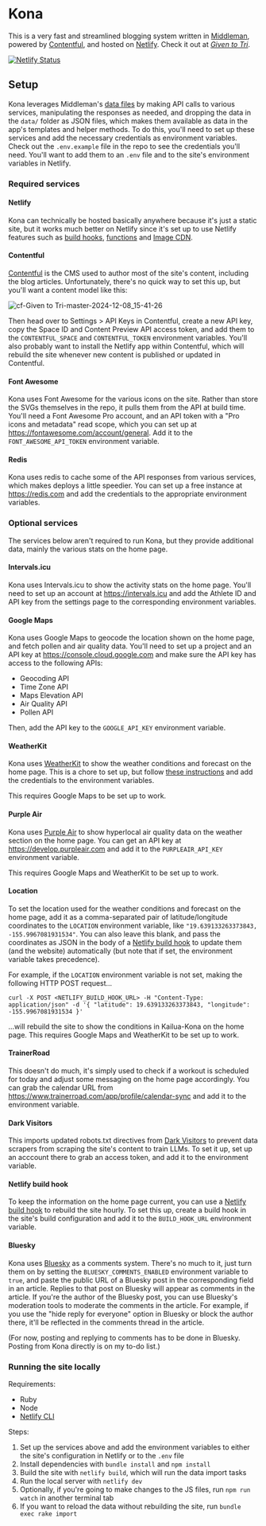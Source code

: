 # Kona

This is a very fast and streamlined blogging system written in [Middleman](https://middlemanapp.com/), powered by [Contentful](https://www.contentful.com/), and hosted on [Netlify](https://www.netlify.com/). Check it out at *[Given to Tri](https://www.giventotri.com/)*.

[![Netlify Status](https://api.netlify.com/api/v1/badges/f87f4e00-a5a5-436d-b6df-a3628c3fb919/deploy-status)](https://app.netlify.com/sites/giventotri/deploys)

## Setup

Kona leverages Middleman's [data files](https://middlemanapp.com/advanced/data-files/) by making API calls to various services, manipulating the responses as needed, and dropping the data in the `data/` folder as JSON files, which makes them available as data in the app's templates and helper methods. To do this, you'll need to set up these services and add the necessary credentials as environment variables. Check out the `.env.example` file in the repo to see the credentials you'll need. You'll want to add them to an `.env` file and to the site's environment variables in Netlify.

### Required services

#### Netlify

Kona can technically be hosted basically anywhere because it's just a static site, but it works much better on Netlify since it's set up to use Netlify features such as [build hooks](https://docs.netlify.com/configure-builds/build-hooks/), [functions](https://docs.netlify.com/functions/overview/) and [Image CDN](https://docs.netlify.com/image-cdn/overview/).

#### Contentful

[Contentful](https://www.contentful.com/) is the CMS used to author most of the site's content, including the blog articles. Unfortunately, there's no quick way to set this up, but you'll want a content model like this:

![cf-Given to Tri-master-2024-12-08_15-41-26](https://github.com/user-attachments/assets/21048e6f-2839-409e-99bb-5cf23df5e07c)

Then head over to Settings > API Keys in Contentful, create a new API key, copy the Space ID and Content Preview API access token, and add them to the `CONTENTFUL_SPACE` and `CONTENTFUL_TOKEN` environment variables. You'll also probably want to install the Netlify app within Contentful, which will rebuild the site whenever new content is published or updated in Contentful.

#### Font Awesome

Kona uses Font Awesome for the various icons on the site. Rather than store the SVGs themselves in the repo, it pulls them from the API at build time. You'll need a Font Awesome Pro account, and an API token with a "Pro icons and metadata" read scope, which you can set up at https://fontawesome.com/account/general. Add it to the `FONT_AWESOME_API_TOKEN` environment variable.

#### Redis

Kona uses redis to cache some of the API responses from various services, which makes deploys a little speedier. You can set up a free instance at https://redis.com and add the credentials to the appropriate environment variables.

### Optional services

The services below aren't required to run Kona, but they provide additional data, mainly the various stats on the home page.

#### Intervals.icu

Kona uses Intervals.icu to show the activity stats on the home page. You'll need to set up an account at https://intervals.icu and add the Athlete ID and API key from the settings page to the corresponding environment variables.

#### Google Maps

Kona uses Google Maps to geocode the location shown on the home page, and fetch pollen and air quality data. You'll need to set up a project and an API key at https://console.cloud.google.com and make sure the API key has access to the following APIs: 

* Geocoding API
* Time Zone API
* Maps Elevation API
* Air Quality API
* Pollen API

Then, add the API key to the `GOOGLE_API_KEY` environment variable.

#### WeatherKit

Kona uses [WeatherKit](https://developer.apple.com/weatherkit/) to show the weather conditions and forecast on the home page. This is a chore to set up, but follow [these instructions](https://developer.apple.com/documentation/weatherkitrestapi/request_authentication_for_weatherkit_rest_api) and add the credentials to the environment variables.

This requires Google Maps to be set up to work.

#### Purple Air

Kona uses [Purple Air](https://www2.purpleair.com/) to show hyperlocal air quality data on the weather section on the home page. You can get an API key at https://develop.purpleair.com and add it to the `PURPLEAIR_API_KEY` environment variable.

This requires Google Maps and WeatherKit to be set up to work.

#### Location

To set the location used for the weather conditions and forecast on the home page, add it as a comma-separated pair of latitude/longitude coordinates to the `LOCATION` environment variable, like `"19.639133263373843, -155.9967081931534"`. You can also leave this blank, and pass the coordinates as JSON in the body of a [Netlify build hook](https://docs.netlify.com/configure-builds/build-hooks/) to update them (and the website) automatically (but note that if set, the environment variable takes precedence).

For example, if the `LOCATION` environment variable is not set, making the following HTTP POST request...

```
curl -X POST <NETLIFY_BUILD_HOOK_URL> -H "Content-Type: application/json" -d '{ "latitude": 19.639133263373843, "longitude": -155.9967081931534 }'
```

...will rebuild the site to show the conditions in Kailua-Kona on the home page. This requires Google Maps and WeatherKit to be set up to work.

#### TrainerRoad

This doesn't do much, it's simply used to check if a workout is scheduled for today and adjust some messaging on the home page accordingly. You can grab the calendar URL from https://www.trainerroad.com/app/profile/calendar-sync and add it to the environment variable.

#### Dark Visitors

This imports updated robots.txt directives from [Dark Visitors](https://darkvisitors.com/) to prevent data scrapers from scraping the site's content to train LLMs. To set it up, set up an acccount there to grab an access token, and add it to the environment variable.

#### Netlify build hook

To keep the information on the home page current, you can use a [Netlify build hook](https://docs.netlify.com/configure-builds/build-hooks/) to rebuild the site hourly. To set this up, create a build hook in the site's build configuration and add it to the `BUILD_HOOK_URL` environment variable.

#### Bluesky

Kona uses [Bluesky](https://bsky.social) as a comments system. There's no much to it, just turn them on by setting the `BLUESKY_COMMENTS_ENABLED` environment variable to `true`, and paste the public URL of a Bluesky post in the corresponding field in an article. Replies to that post on Bluesky will appear as comments in the article. If you're the author of the Bluesky post, you can use Bluesky's moderation tools to moderate the comments in the article. For example, if you use the "hide reply for everyone" option in Bluesky or block the author there, it'll be reflected in the comments thread in the article.

(For now, posting and replying to comments has to be done in Bluesky. Posting from Kona directly is on my to-do list.)

### Running the site locally

Requirements:

* Ruby
* Node
* [Netlify CLI](https://docs.netlify.com/cli/get-started/)

Steps:

1. Set up the services above and add the environment variables to either the site's configuration in Netlify or to the `.env` file
2. Install dependencies with `bundle install` and `npm install`
4. Build the site with `netlify build`, which will run the data import tasks
5. Run the local server with `netlify dev`
6. Optionally, if you're going to make changes to the JS files, run `npm run watch` in another terminal tab
7. If you want to reload the data without rebuilding the site, run `bundle exec rake import`

